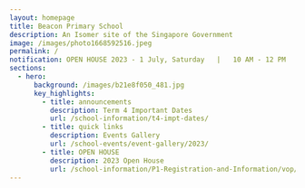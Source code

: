 ```yaml
---
layout: homepage
title: Beacon Primary School
description: An Isomer site of the Singapore Government
image: /images/photo1668592516.jpeg
permalink: /
notification: OPEN HOUSE 2023 - 1 July, Saturday   |   10 AM - 12 PM
sections:
  - hero:
      background: /images/b21e8f050_481.jpg
      key_highlights:
        - title: announcements
          description: Term 4 Important Dates
          url: /school-information/t4-impt-dates/
        - title: quick links
          description: Events Gallery
          url: /school-events/event-gallery/2023/
        - title: OPEN HOUSE
          description: 2023 Open House
          url: /school-information/P1-Registration-and-Information/vop/
---
```

